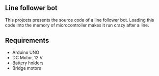 ## Line follower bot

This projcets presents the source code of a line follower bot. Loading this code into the memory of microcontroller makes it run crazy after a line. 


## Requirements

- Arduino UNO
- DC Motor, 12 V
- Battery holders
- Bridge motors

